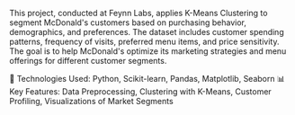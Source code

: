 
This project, conducted at Feynn Labs, applies K-Means Clustering to segment McDonald's customers based on purchasing behavior, demographics, and preferences. 
The dataset includes customer spending patterns, frequency of visits, preferred menu items, and price sensitivity.
The goal is to help McDonald's optimize its marketing strategies and menu offerings for different customer segments.

🚀 Technologies Used: Python, Scikit-learn, Pandas, Matplotlib, Seaborn
📊 Key Features: Data Preprocessing, Clustering with K-Means, Customer Profiling, Visualizations of Market Segments
